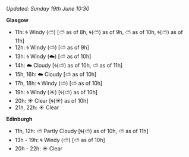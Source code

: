 *Updated: Sunday 19th June 10:30*

**Glasgow**

* 11h: :cyclone: Windy (:partly_sunny:) [:partly_sunny: as of 8h, :cyclone:(:partly_sunny:) as of 9h, :partly_sunny: as of 10h, :cyclone:(:partly_sunny:) as of 11h]
* 12h: :cyclone: Windy (:partly_sunny:) [:partly_sunny: as of 9h]
* 13h: :cyclone: Windy (:cloud:) [:partly_sunny: as of 10h]
* 14h: :cloud: Cloudy [:cyclone:(:partly_sunny:) as of 10h, :partly_sunny: as of 11h]
* 15h, 16h: :cloud: Cloudy [:partly_sunny: as of 10h]
* 17h, 18h: :cyclone: Windy (:partly_sunny:) [:partly_sunny: as of 10h]
* 19h: :cyclone: Windy (:sunny:) [:cyclone:(:partly_sunny:) as of 10h]
* 20h: :sunny: Clear [:cyclone:(:sunny:) as of 10h]
* 21h, 22h: :sunny: Clear

**Edinburgh**

* 11h, 12h: :partly_sunny: Partly Cloudy [:cyclone:(:partly_sunny:) as of 10h, :partly_sunny: as of 11h]
* 13h - 19h: :cyclone: Windy (:partly_sunny:) [:partly_sunny: as of 10h]
* 20h - 22h: :sunny: Clear
